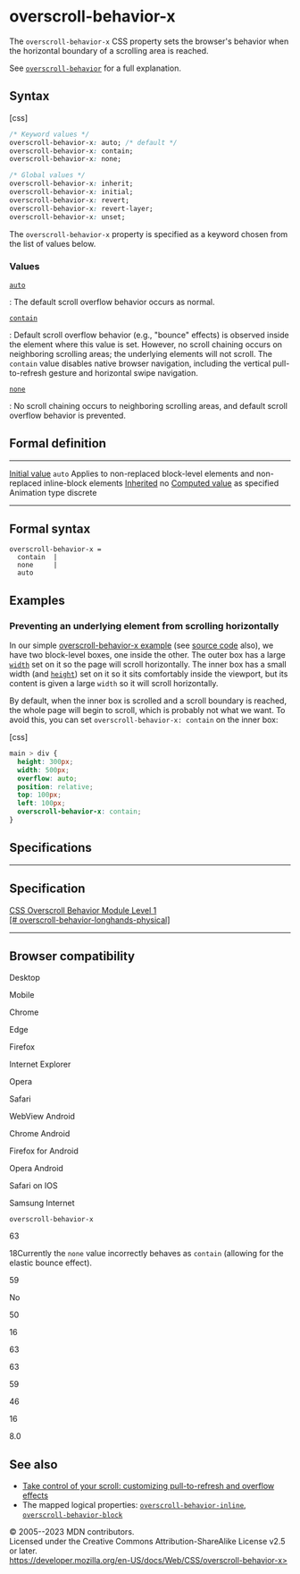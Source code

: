 overscroll-behavior-x
=====================

The `overscroll-behavior-x` CSS property sets the browser\'s behavior
when the horizontal boundary of a scrolling area is reached.

See [`overscroll-behavior`](overscroll-behavior.md) for a full explanation.

Syntax
------

[css]

```css
/* Keyword values */
overscroll-behavior-x: auto; /* default */
overscroll-behavior-x: contain;
overscroll-behavior-x: none;

/* Global values */
overscroll-behavior-x: inherit;
overscroll-behavior-x: initial;
overscroll-behavior-x: revert;
overscroll-behavior-x: revert-layer;
overscroll-behavior-x: unset;
```

The `overscroll-behavior-x` property is specified as a keyword chosen
from the list of values below.

### Values

[`auto`](#auto)

:   The default scroll overflow behavior occurs as normal.

[`contain`](#contain)

:   Default scroll overflow behavior (e.g., \"bounce\" effects) is
    observed inside the element where this value is set. However, no
    scroll chaining occurs on neighboring scrolling areas; the
    underlying elements will not scroll. The `contain` value disables
    native browser navigation, including the vertical pull-to-refresh
    gesture and horizontal swipe navigation.

[`none`](#none)

:   No scroll chaining occurs to neighboring scrolling areas, and
    default scroll overflow behavior is prevented.

Formal definition
-----------------

  ---------------------------------- --------------------------------------------------------------------------
  [Initial value](initial_value.md)     `auto`
  Applies to                         non-replaced block-level elements and non-replaced inline-block elements
  [Inherited](inheritance.md)           no
  [Computed value](computed_value.md)   as specified
  Animation type                     discrete
  ---------------------------------- --------------------------------------------------------------------------

Formal syntax
-------------

```
overscroll-behavior-x = 
  contain  |
  none     |
  auto     
```

Examples
--------

### Preventing an underlying element from scrolling horizontally

In our simple [overscroll-behavior-x
example](https://mdn.github.io/css-examples/overscroll-behavior/overscroll-behavior-x)
(see [source
code](https://github.com/mdn/css-examples/blob/main/overscroll-behavior/overscroll-behavior-x.html)
also), we have two block-level boxes, one inside the other. The outer
box has a large [`width`](_Resources/Markup%20And%20Styling/css/width.md) set on it so the page will scroll
horizontally. The inner box has a small width (and [`height`](_Resources/Markup%20And%20Styling/css/height.md))
set on it so it sits comfortably inside the viewport, but its content is
given a large `width` so it will scroll horizontally.

By default, when the inner box is scrolled and a scroll boundary is
reached, the whole page will begin to scroll, which is probably not what
we want. To avoid this, you can set `overscroll-behavior-x: contain` on
the inner box:

[css]

```css
main > div {
  height: 300px;
  width: 500px;
  overflow: auto;
  position: relative;
  top: 100px;
  left: 100px;
  overscroll-behavior-x: contain;
}
```

Specifications
--------------

  -----------------------------------------------------------------------------------------------------------------------------------

Specification
  -----------------------------------------------------------------------------------------------------------------------------------

  [CSS Overscroll Behavior Module Level 1\
  [\#
  overscroll-behavior-longhands-physical]](https://drafts.csswg.org/css-overscroll/#overscroll-behavior-longhands-physical)

  -----------------------------------------------------------------------------------------------------------------------------------

Browser compatibility
---------------------

Desktop

Mobile

Chrome

Edge

Firefox

Internet Explorer

Opera

Safari

WebView Android

Chrome Android

Firefox for Android

Opera Android

Safari on IOS

Samsung Internet

`overscroll-behavior-x`

63

18Currently the `none` value incorrectly behaves as `contain` (allowing
for the elastic bounce effect).

59

No

50

16

63

63

59

46

16

8.0

See also
--------

- [Take control of your scroll: customizing pull-to-refresh and
    overflow
    effects](https://developer.chrome.com/blog/overscroll-behavior/#full-demo)
- The mapped logical properties:
    [`overscroll-behavior-inline`](overscroll-behavior-inline.md),
    [`overscroll-behavior-block`](overscroll-behavior-block.md)

© 2005--2023 MDN contributors.\
Licensed under the Creative Commons Attribution-ShareAlike License v2.5
or later.\
https://developer.mozilla.org/en-US/docs/Web/CSS/overscroll-behavior-x>
